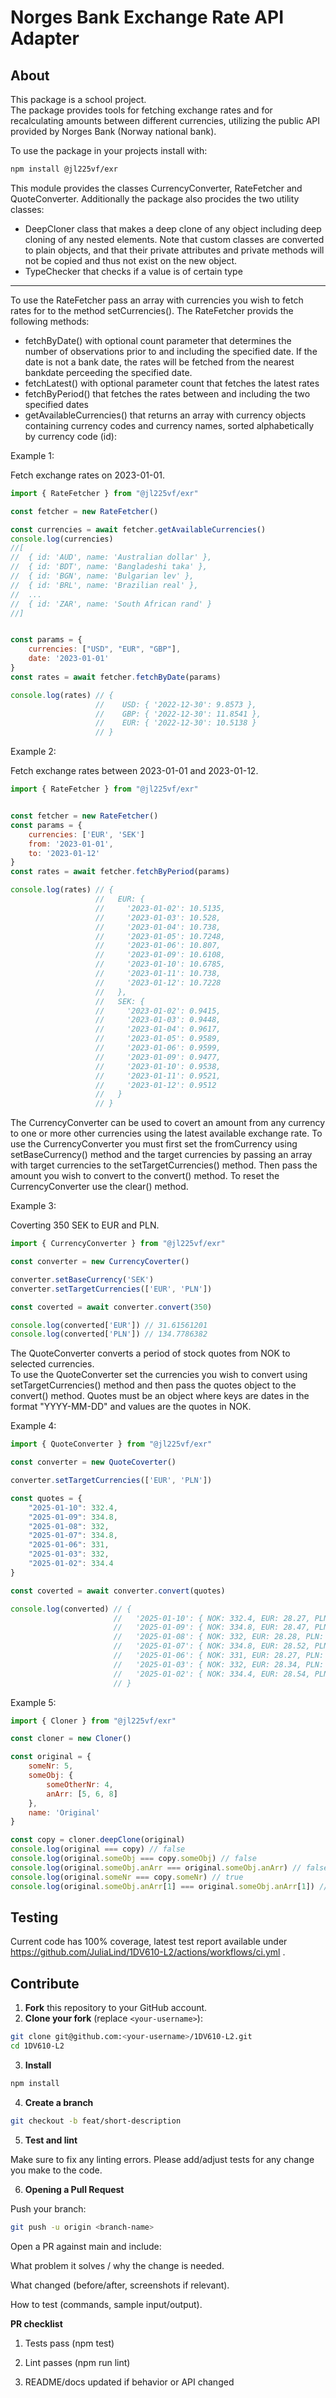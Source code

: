# Norges Bank Exchange Rate API Adapter

## About

This package is a school project.  
The package provides tools for fetching exchange rates and for recalculating amounts between different currencies, utilizing the public API provided by Norges Bank (Norway national bank).  

To use the package in your projects install with:  

```bash
npm install @jl225vf/exr   

```


This module provides the classes CurrencyConverter, RateFetcher and QuoteConverter.  Additionally the package also procides the two utility classes: 
- DeepCloner class that makes a deep clone of any object including deep cloning of any nested elements. Note that custom classes are converted to plain objects, and that their private attributes and private methods will not be copied and thus not exist on the new object.
- TypeChecker that checks if a value is of certain type

---------------------

To use the RateFetcher pass an array with currencies you wish to fetch rates for to the method setCurrencies().  The RateFetcher provids the following methods:
- fetchByDate() with optional count parameter that determines the number of observations prior to and including the specified date.  If the date is not a bank date, the rates will be fetched from the nearest bankdate perceeding the specified date.  
- fetchLatest() with optional parameter count that fetches the latest rates  
- fetchByPeriod() that fetches the rates between and including the two specified dates
- getAvailableCurrencies() that returns an array with currency objects containing currency codes and currency names, sorted alphabetically by currency code (id):

 

Example 1:  

Fetch exchange rates on 2023-01-01.

```js
import { RateFetcher } from "@jl225vf/exr"

const fetcher = new RateFetcher()

const currencies = await fetcher.getAvailableCurrencies()
console.log(currencies)
//[
//  { id: 'AUD', name: 'Australian dollar' },
//  { id: 'BDT', name: 'Bangladeshi taka' },
//  { id: 'BGN', name: 'Bulgarian lev' },
//  { id: 'BRL', name: 'Brazilian real' },
//  ...
//  { id: 'ZAR', name: 'South African rand' }
//]


const params = {
    currencies: ["USD", "EUR", "GBP"],
    date: '2023-01-01'
}
const rates = await fetcher.fetchByDate(params)

console.log(rates) // {
                   //    USD: { '2022-12-30': 9.8573 },
                   //    GBP: { '2022-12-30': 11.8541 },
                   //    EUR: { '2022-12-30': 10.5138 }
                   // }

```

Example 2:  

Fetch exchange rates between 2023-01-01 and 2023-01-12.

```js
import { RateFetcher } from "@jl225vf/exr"


const fetcher = new RateFetcher()
const params = {
    currencies: ['EUR', 'SEK']
    from: '2023-01-01',
    to: '2023-01-12'
}
const rates = await fetcher.fetchByPeriod(params)

console.log(rates) // {
                   //   EUR: {
                   //     '2023-01-02': 10.5135,
                   //     '2023-01-03': 10.528,
                   //     '2023-01-04': 10.738,
                   //     '2023-01-05': 10.7248,
                   //     '2023-01-06': 10.807,
                   //     '2023-01-09': 10.6108,
                   //     '2023-01-10': 10.6785,
                   //     '2023-01-11': 10.738,
                   //     '2023-01-12': 10.7228
                   //   },
                   //   SEK: {
                   //     '2023-01-02': 0.9415,
                   //     '2023-01-03': 0.9448,
                   //     '2023-01-04': 0.9617,
                   //     '2023-01-05': 0.9589,
                   //     '2023-01-06': 0.9599,
                   //     '2023-01-09': 0.9477,
                   //     '2023-01-10': 0.9538,
                   //     '2023-01-11': 0.9521,
                   //     '2023-01-12': 0.9512
                   //   }
                   // }

```


  
The CurrencyConverter can be used to covert an amount from any currency to one or more other currencies using the latest available exchange rate.  To use the CurrencyConverter you must first set the fromCurrency using setBaseCurrency() method and the target currencies by passing an array with target currencies to the setTargetCurrencies() method. Then pass the amount you wish to convert to the convert() method. To reset the CurrencyConverter use the clear() method.
  

Example 3:  

Coverting 350 SEK to EUR and PLN.

```js
import { CurrencyConverter } from "@jl225vf/exr"

const converter = new CurrencyCoverter()

converter.setBaseCurrency('SEK')
converter.setTargetCurrencies(['EUR', 'PLN'])

const coverted = await converter.convert(350)

console.log(converted['EUR']) // 31.61561201
console.log(converted['PLN']) // 134.7786382

``` 

The QuoteConverter converts a period of stock quotes from NOK to selected currencies.  
To use the QuoteConverter set the currencies you wish to convert using setTargetCurrencies() method and then pass the quotes object to the convert() method. Quotes must be an object where keys are dates in the format "YYYY-MM-DD" and values are the quotes in NOK.  

Example 4:

```js
import { QuoteConverter } from "@jl225vf/exr"

const converter = new QuoteCoverter()

converter.setTargetCurrencies(['EUR', 'PLN'])

const quotes = {
    "2025-01-10": 332.4,
    "2025-01-09": 334.8,
    "2025-01-08": 332,
    "2025-01-07": 334.8,
    "2025-01-06": 331,
    "2025-01-03": 332,
    "2025-01-02": 334.4
}

const coverted = await converter.convert(quotes)

console.log(converted) // {
                       //   '2025-01-10': { NOK: 332.4, EUR: 28.27, PLN: 120.61 },
                       //   '2025-01-09': { NOK: 334.8, EUR: 28.47, PLN: 121.63 },
                       //   '2025-01-08': { NOK: 332, EUR: 28.28, PLN: 120.96 },
                       //   '2025-01-07': { NOK: 334.8, EUR: 28.52, PLN: 121.45 },
                       //   '2025-01-06': { NOK: 331, EUR: 28.27, PLN: 120.19 },
                       //   '2025-01-03': { NOK: 332, EUR: 28.34, PLN: 121.1 },
                       //   '2025-01-02': { NOK: 334.4, EUR: 28.54, PLN: 122.01 }
                       // }


``` 

Example 5:  

```js
import { Cloner } from "@jl225vf/exr"

const cloner = new Cloner()

const original = {
    someNr: 5,
    someObj: {
        someOtherNr: 4,
        anArr: [5, 6, 8]
    },
    name: 'Original'
}

const copy = cloner.deepClone(original)
console.log(original === copy) // false
console.log(original.someObj === copy.someObj) // false
console.log(original.someObj.anArr === original.someObj.anArr) // false
console.log(original.someNr === copy.someNr) // true
console.log(original.someObj.anArr[1] === original.someObj.anArr[1]) // true
```

## Testing

Current code has 100% coverage, latest test report available under https://github.com/JuliaLind/1DV610-L2/actions/workflows/ci.yml .  

## Contribute  

1. **Fork** this repository to your GitHub account.
2. **Clone your fork** (replace `<your-username>`):

```bash
git clone git@github.com:<your-username>/1DV610-L2.git
cd 1DV610-L2
```
3. **Install**
```bash
npm install
```

4. **Create a branch**

```bash
git checkout -b feat/short-description
```

5. **Test and lint**

Make sure to fix any linting errors. Please add/adjust tests for any change you make to the code.

6. **Opening a Pull Request**

Push your branch:

```bash
git push -u origin <branch-name>
```
  
Open a PR against main and include:  
  
What problem it solves / why the change is needed.  
  
What changed (before/after, screenshots if relevant).  
  
How to test (commands, sample input/output).  
  
**PR checklist**  
  
1. Tests pass (npm test)  

2. Lint passes (npm run lint)

3. README/docs updated if behavior or API changed
